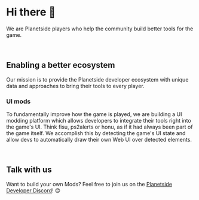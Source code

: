 # Hi there 👋

We are Planetside players who help the community build better tools for the game.

<br>

## Enabling a better ecosystem

Our mission is to provide the Planetside developer ecosystem with unique data and approaches to bring their tools to every player.

### UI mods
To fundamentally improve how the game is played, we are building a UI modding platform which allows developers to integrate their tools right into the game's UI. Think fisu, ps2alerts or honu, as if it had always been part of the game itself. We accomplish this by detecting the game's UI state and allow devs to automatically draw their own Web UI over detected elements.

<br>

## Talk with us

Want to build your own Mods? Feel free to join us on the [Planetside Developer Discord](https://discord.gg/6MCtSFuhvg)! 😊
